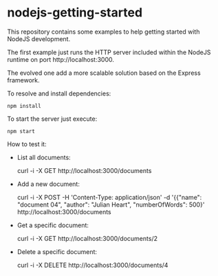 # nodejs-getting-started

This repository contains some examples to help getting started with
NodeJS development.

The first example just runs the HTTP server included within the NodeJS
runtime on port http://localhost:3000.

The evolved one add a more scalable solution based on the Express
framework.

To resolve and install dependencies:

    npm install

To start the server just execute:

    npm start
    
How to test it:

* List all documents:

    curl -i -X GET http://localhost:3000/documents
    
* Add a new document:

    curl -i -X POST -H 'Content-Type: application/json' -d '{{"name": "document 04", "author": "Julian Heart", "numberOfWords": 500}' http://localhost:3000/documents

* Get a specific document:

    curl -i -X GET http://localhost:3000/documents/2
    
* Delete a specific document:

    curl -i -X DELETE http://localhost:3000/documents/4
